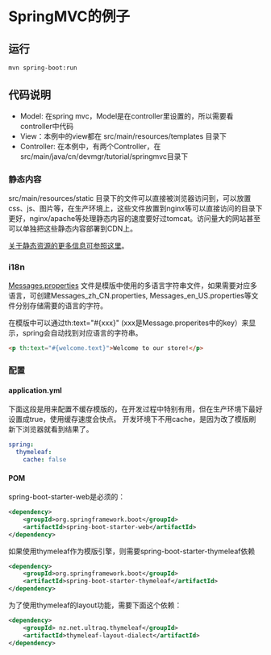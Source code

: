 # SpringMVC的例子

## 运行
```Bash
mvn spring-boot:run
```

## 代码说明
* Model: 在spring mvc，Model是在controller里设置的，所以需要看controller中代码
* View：本例中的view都在 src/main/resources/templates 目录下
* Controller: 在本例中，有两个Controller，在src/main/java/cn/devmgr/tutorial/springmvc目录下

### 静态内容
src/main/resources/static 目录下的文件可以直接被浏览器访问到，可以放置css、js、图片等，在生产环境上，这些文件放置到nginx等可以直接访问的目录下更好，nginx/apache等处理静态内容的速度要好过tomcat。访问量大的网站甚至可以单独把这些静态内容部署到CDN上。

[关于静态资源的更多信息可参照这里](../wiki/静态资源)。

### i18n
[Messages.properties](./src/main/resources/Messages.properties) 文件是模版中使用的多语言字符串文件，如果需要对应多语言，可创建Messages_zh_CN.properties, Messages_en_US.properties等文件分别存储需要的语言的字符。

在模版中可以通过th:text="#{xxx}" (xxx是Message.properites中的key）来显示，spring会自动找到对应语言的字符串。
```HTML
<p th:text="#{welcome.text}">Welcome to our store!</p>
```

### 配置

#### application.yml
下面这段是用来配置不缓存模版的，在开发过程中特别有用，但在生产环境下最好设置成true，使用缓存速度会快点。
开发环境下不用cache，是因为改了模版刷新下浏览器就看到结果了。
```yml
spring:
  thymeleaf:
    cache: false
```


#### POM
spring-boot-starter-web是必须的：
```XML
<dependency>
    <groupId>org.springframework.boot</groupId>
    <artifactId>spring-boot-starter-web</artifactId>
</dependency>
```

如果使用thymeleaf作为模版引擎，则需要spring-boot-starter-thymeleaf依赖
```XML
<dependency>
    <groupId>org.springframework.boot</groupId>
    <artifactId>spring-boot-starter-thymeleaf</artifactId>
</dependency>
```

为了使用thymeleaf的layout功能，需要下面这个依赖：
```XML
<dependency>
    <groupId> nz.net.ultraq.thymeleaf</groupId>
    <artifactId>thymeleaf-layout-dialect</artifactId>
</dependency>
```
